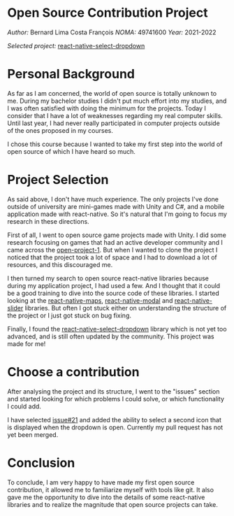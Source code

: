 # Open Source Contribution Project

*Author:* Bernard Lima Costa François
*NOMA:* 49741600
*Year:* 2021-2022

*Selected project:* [react-native-select-dropdown](https://github.com/AdelRedaa97/react-native-select-dropdown)

# Personal Background

As far as I am concerned, the world of open source is totally unknown to me. During my bachelor studies I didn't put much effort into my studies, and I was often satisfied with doing the minimum for the projects. Today I consider that I have a lot of weaknesses regarding my real computer skills.  Until last year, I had never really participated in computer projects outside of the ones proposed in my courses.

I chose this course because I wanted to take my first step into the world of open source of which I have heard so much.

# Project Selection

As said above, I don't have much experience. The only projects I've done outside of university are mini-games made with Unity and C#, and a mobile application made with react-native. So it's natural that I'm going to focus my research in these directions.

First of all, I went to open source game projects made with Unity. I did some research focusing on games that had an active developer community and I came across the [open-project-1](https://github.com/UnityTechnologies/open-project-1?utm_source=YouTube&utm_medium=social&utm_campaign=evangelism_global_generalpromo_2020-09-21_open-projects-01-repository). But when I wanted to clone the project I noticed that the project took a lot of space and I had to download a lot of resources, and this discouraged me.

I then turned my search to open source react-native libraries because during my application project, I had used a few. And I thought that it could be a good training to dive into the source code of these libraries. I started looking at the [react-native-maps](https://github.com/react-native-maps/react-native-maps), [react-native-modal](https://github.com/react-native-modal/react-native-modal) and [react-native-slider](https://github.com/callstack/react-native-slider) libraries. But often I got stuck either on understanding the structure of the project or I just got stuck on bug fixing.

Finally, I found the [react-native-select-dropdown](https://github.com/AdelRedaa97/react-native-select-dropdown) library which is not yet too advanced, and is still often updated by the community. This project was made for me!

# Choose a contribution

After analysing the project and its structure, I went to the "issues" section and started looking for which problems I could solve, or which functionality I could add.

I have selected [issue#21](https://github.com/AdelRedaa97/react-native-select-dropdown/issues/21#issue-1032474320) and added the ability to select a second icon that is displayed when the dropdown is open. Currently my pull request has not yet been merged.

# Conclusion

To conclude, I am very happy to have made my first open source contribution, it allowed me to familiarize myself with tools like git. It also gave me the opportunity to dive into the details of some react-native libraries and to realize the magnitude that open source projects can take.